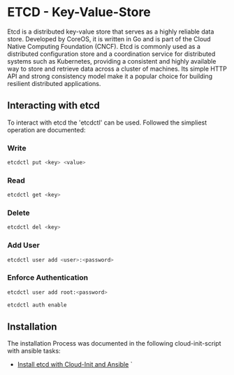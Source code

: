 # ETCD - Key-Value-Store

Etcd is a distributed key-value store that serves as a highly reliable data store. Developed by CoreOS, it is written in Go and is part of the Cloud Native Computing Foundation (CNCF). Etcd is commonly used as a distributed configuration store and a coordination service for distributed systems such as Kubernetes, providing a consistent and highly available way to store and retrieve data across a cluster of machines. Its simple HTTP API and strong consistency model make it a popular choice for building resilient distributed applications.

## Interacting with etcd

To interact with etcd the 'etcdctl' can be used. Followed the simpliest operation are documented:

### Write

```bash
etcdctl put <key> <value>
```

### Read

```bash
etcdctl get <key>
```

### Delete

```bash
etcdctl del <key>
```

### Add User

```bash
etcdctl user add <user>:<password>
````

### Enforce Authentication

```bash
etcdctl user add root:<password>

etcdctl auth enable
```

## Installation

The installation Process was documented in the following cloud-init-script with ansible tasks:

- [Install etcd with Cloud-Init and Ansible](https://github.com/Cloud-native-engineering/ansible_pull/blob/main/cloud_init/etcd.yml)
`